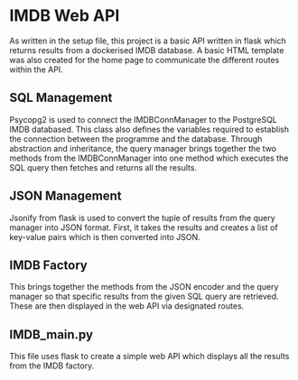 # IMDB Web API

As written in the setup file, this project is a basic API written in flask which returns results from a dockerised IMDB database. A basic HTML template was also created for the home page to communicate the different routes within the API.

## SQL Management
Psycopg2 is used to connect the IMDBConnManager to the PostgreSQL IMDB databased. This class also defines the variables required to establish the connection between the programme and the database.
Through abstraction and inheritance, the query manager brings together the two methods from the IMDBConnManager into one method which executes the SQL query then fetches and returns all the results.

## JSON Management
Jsonify from flask is used to convert the tuple of results from the query manager into JSON format. First, it takes the results and creates a list of key-value pairs which is then converted into JSON.

## IMDB Factory
This brings together the methods from the JSON encoder and the query manager so that specific results from the given SQL query are retrieved. These are then displayed in the web API via designated routes.

## IMDB_main.py
This file uses flask to create a simple web API which displays all the results from the IMDB factory.
